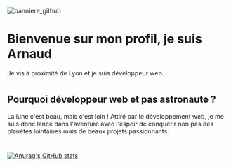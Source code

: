 ![banniere_github](https://user-images.githubusercontent.com/123544419/214950140-aea2b159-3fea-4fe1-b770-024d845b408e.png)


# Bienvenue sur mon profil, je suis Arnaud

Je vis à proximité de Lyon et je suis développeur web.
#
#

## Pourquoi développeur web et pas astronaute ?
La lune c'est beau, mais c'est loin ! Attiré par le développement web, je me suis donc lancé dans l'aventure avec
l'espoir de conquérir non pas des planètes lointaines mais de beaux projets passionnants.
#
#

[![Anurag's GitHub stats](https://github-readme-stats.vercel.app/api?username=arnaudbvd&theme=tokyonight&show_icons=true)](https://github.com/anuraghazra/github-readme-stats)
#



